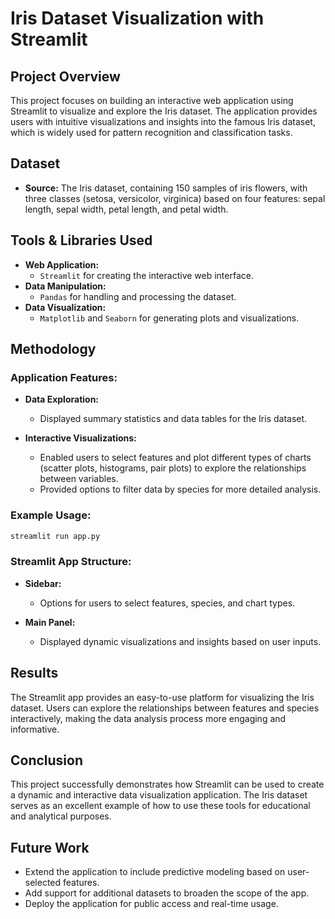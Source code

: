 # Iris Dataset Visualization with Streamlit

## Project Overview

This project focuses on building an interactive web application using Streamlit to visualize and explore the Iris dataset. The application provides users with intuitive visualizations and insights into the famous Iris dataset, which is widely used for pattern recognition and classification tasks.

## Dataset

- **Source:** The Iris dataset, containing 150 samples of iris flowers, with three classes (setosa, versicolor, virginica) based on four features: sepal length, sepal width, petal length, and petal width.

## Tools & Libraries Used

- **Web Application:**
  - `Streamlit` for creating the interactive web interface.
- **Data Manipulation:**
  - `Pandas` for handling and processing the dataset.
- **Data Visualization:**
  - `Matplotlib` and `Seaborn` for generating plots and visualizations.

## Methodology

### Application Features:

- **Data Exploration:**
  - Displayed summary statistics and data tables for the Iris dataset.
  
- **Interactive Visualizations:**
  - Enabled users to select features and plot different types of charts (scatter plots, histograms, pair plots) to explore the relationships between variables.
  - Provided options to filter data by species for more detailed analysis.

### Example Usage:

```bash
streamlit run app.py
```

### Streamlit App Structure:

- **Sidebar:**
  - Options for users to select features, species, and chart types.
  
- **Main Panel:**
  - Displayed dynamic visualizations and insights based on user inputs.

## Results

The Streamlit app provides an easy-to-use platform for visualizing the Iris dataset. Users can explore the relationships between features and species interactively, making the data analysis process more engaging and informative.

## Conclusion

This project successfully demonstrates how Streamlit can be used to create a dynamic and interactive data visualization application. The Iris dataset serves as an excellent example of how to use these tools for educational and analytical purposes.

## Future Work

- Extend the application to include predictive modeling based on user-selected features.
- Add support for additional datasets to broaden the scope of the app.
- Deploy the application for public access and real-time usage.
